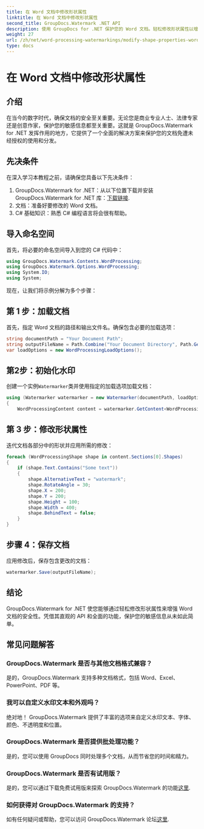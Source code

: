 ```yaml
---
title: 在 Word 文档中修改形状属性
linktitle: 在 Word 文档中修改形状属性
second_title: GroupDocs.Watermark .NET API
description: 使用 GroupDocs for .NET 保护您的 Word 文档。轻松修改形状属性以增强安全性。
weight: 27
url: /zh/net/word-processing-watermarkings/modify-shape-properties-word-docs/
type: docs
---
```

# 在 Word 文档中修改形状属性

## 介绍
在当今的数字时代，确保文档的安全至关重要。无论您是商业专业人士、法律专家还是创意作家，保护您的敏感信息都至关重要。这就是 GroupDocs.Watermark for .NET 发挥作用的地方，它提供了一个全面的解决方案来保护您的文档免遭未经授权的使用和分发。
## 先决条件
在深入学习本教程之前，请确保您具备以下先决条件：
1.  GroupDocs.Watermark for .NET：从以下位置下载并安装 GroupDocs.Watermark for .NET 库：[下载链接](https://releases.groupdocs.com/Watermark/net/).
2. 文档：准备好要修改的 Word 文档。
3. C# 基础知识：熟悉 C# 编程语言将会很有帮助。

## 导入命名空间
首先，将必要的命名空间导入到您的 C# 代码中：
```csharp
using GroupDocs.Watermark.Contents.WordProcessing;
using GroupDocs.Watermark.Options.WordProcessing;
using System.IO;
using System;
```
现在，让我们将示例分解为多个步骤：
## 第 1 步：加载文档
首先，指定 Word 文档的路径和输出文件名。确保包含必要的加载选项：
```csharp
string documentPath = "Your Document Path";
string outputFileName = Path.Combine("Your Document Directory", Path.GetFileName(documentPath));
var loadOptions = new WordProcessingLoadOptions();
```
## 第2步：初始化水印
创建一个实例`Watermarker`类并使用指定的加载选项加载文档：
```csharp
using (Watermarker watermarker = new Watermarker(documentPath, loadOptions))
{
    WordProcessingContent content = watermarker.GetContent<WordProcessingContent>();
```
## 第 3 步：修改形状属性
迭代文档各部分中的形状并应用所需的修改：
```csharp
foreach (WordProcessingShape shape in content.Sections[0].Shapes)
{
    if (shape.Text.Contains("Some text"))
    {
        shape.AlternativeText = "watermark";
        shape.RotateAngle = 30;
        shape.X = 200;
        shape.Y = 200;
        shape.Height = 100;
        shape.Width = 400;
        shape.BehindText = false;
    }
}
```
## 步骤 4：保存文档
应用修改后，保存包含更改的文档：
```csharp
watermarker.Save(outputFileName);
```
## 结论
GroupDocs.Watermark for .NET 使您能够通过轻松修改形状属性来增强 Word 文档的安全性。凭借其直观的 API 和全面的功能，保护您的敏感信息从未如此简单。

## 常见问题解答
### GroupDocs.Watermark 是否与其他文档格式兼容？
是的，GroupDocs.Watermark 支持多种文档格式，包括 Word、Excel、PowerPoint、PDF 等。
### 我可以自定义水印文本和外观吗？
绝对地！ GroupDocs.Watermark 提供了丰富的选项来自定义水印文本、字体、颜色、不透明度和位置。
### GroupDocs.Watermark 是否提供批处理功能？
是的，您可以使用 GroupDocs 同时处理多个文档，从而节省您的时间和精力。
### GroupDocs.Watermark 是否有试用版？
是的，您可以通过下载免费试用版来探索 GroupDocs.Watermark 的功能[这里](https://releases.groupdocs.com/).
### 如何获得对 GroupDocs.Watermark 的支持？
如有任何疑问或帮助，您可以访问 GroupDocs.Watermark 论坛[这里](https://forum.groupdocs.com/c/watermark/19).